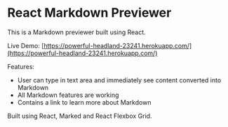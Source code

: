 # React Markdown Previewer

This is a Markdown previewer built using React.

Live Demo: [https://powerful-headland-23241.herokuapp.com/](https://powerful-headland-23241.herokuapp.com/)

Features:
* User can type in text area and immediately see content converted into Markdown
* All Markdown features are working
* Contains a link to learn more about Markdown

Built using React, Marked and React Flexbox Grid.
